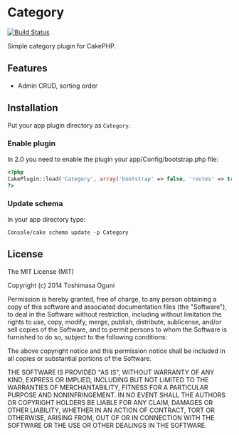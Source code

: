 # Category

[![Build Status](https://travis-ci.org/tsmsogn/Category.svg)](https://travis-ci.org/tsmsogn/Category)

Simple category plugin for CakePHP.

## Features

- Admin CRUD, sorting order

## Installation

Put your app plugin directory as `Category`.

### Enable plugin

In 2.0 you need to enable the plugin your app/Config/bootstrap.php file:

```php
<?php
CakePlugin::load('Category', array('bootstrap' => false, 'routes' => true));
?>
```

### Update schema

In your app directory type:

```shell
Console/cake schema update -p Category
```

## License

The MIT License (MIT)

Copyright (c) 2014 Toshimasa Oguni

Permission is hereby granted, free of charge, to any person obtaining a copy
of this software and associated documentation files (the "Software"), to deal
in the Software without restriction, including without limitation the rights
to use, copy, modify, merge, publish, distribute, sublicense, and/or sell
copies of the Software, and to permit persons to whom the Software is
furnished to do so, subject to the following conditions:

The above copyright notice and this permission notice shall be included in
all copies or substantial portions of the Software.

THE SOFTWARE IS PROVIDED "AS IS", WITHOUT WARRANTY OF ANY KIND, EXPRESS OR
IMPLIED, INCLUDING BUT NOT LIMITED TO THE WARRANTIES OF MERCHANTABILITY,
FITNESS FOR A PARTICULAR PURPOSE AND NONINFRINGEMENT. IN NO EVENT SHALL THE
AUTHORS OR COPYRIGHT HOLDERS BE LIABLE FOR ANY CLAIM, DAMAGES OR OTHER
LIABILITY, WHETHER IN AN ACTION OF CONTRACT, TORT OR OTHERWISE, ARISING FROM,
OUT OF OR IN CONNECTION WITH THE SOFTWARE OR THE USE OR OTHER DEALINGS IN
THE SOFTWARE.
